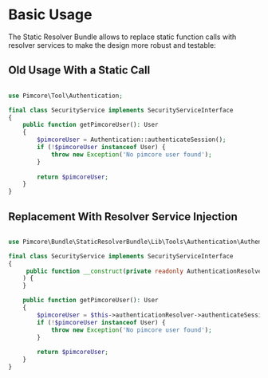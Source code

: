 # Basic Usage


The Static Resolver Bundle allows to replace static function calls with resolver services to make the design more robust and testable:

## Old Usage With a Static Call

```php

use Pimcore\Tool\Authentication;

final class SecurityService implements SecurityServiceInterface
{
    public function getPimcoreUser(): User
    {
        $pimcoreUser = Authentication::authenticateSession();
        if (!$pimcoreUser instanceof User) {
            throw new Exception('No pimcore user found');
        }
    
        return $pimcoreUser;
    }
}
```

## Replacement With Resolver Service Injection

```php

use Pimcore\Bundle\StaticResolverBundle\Lib\Tools\Authentication\AuthenticationResolverInterface;

final class SecurityService implements SecurityServiceInterface
{
     public function __construct(private readonly AuthenticationResolverInterface $authenticationResolver
    ) {
    }

    public function getPimcoreUser(): User
    {
        $pimcoreUser = $this->authenticationResolver->authenticateSession();
        if (!$pimcoreUser instanceof User) {
            throw new Exception('No pimcore user found');
        }
    
        return $pimcoreUser;
    }
}
```

